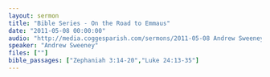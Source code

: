 ```yaml
---
layout: sermon
title: "Bible Series - On the Road to Emmaus"
date: "2011-05-08 00:00:00"
audio: "http://media.coggesparish.com/sermons/2011-05-08 Andrew Sweeney.mp3"
speaker: "Andrew Sweeney"
files: [""]
bible_passages: ["Zephaniah 3:14-20","Luke 24:13-35"]
---
```

